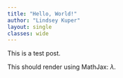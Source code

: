 ```yaml
---
title: "Hello, World!"
author: "Lindsey Kuper"
layout: single
classes: wide
---
```


<script type="text/javascript"
src="http://cdn.mathjax.org/mathjax/latest/MathJax.js?config=TeX-AMS-MML_HTMLorMML,http://composition.al/javascripts/MathJaxLocal.js">
</script>

This is a test post.

This should render using MathJax: $\lambda$.


